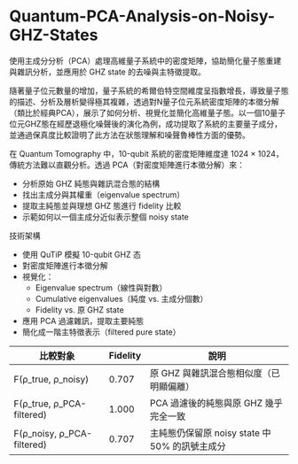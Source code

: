 # Quantum-PCA-Analysis-on-Noisy-GHZ-States
使用主成分分析（PCA）處理高維量子系統中的密度矩陣，協助簡化量子態重建與雜訊分析，並應用於 GHZ state 的去噪與主特徵提取。

隨著量子位元數量的增加，量子系統的希爾伯特空間維度呈指數增長，導致量子態的描述、分析及層析變得極其複雜，透過對N量子位元系統密度矩陣的本徵分解（類比於經典PCA），展示了如何分析、視覺化並簡化高維量子態。以一個10量子位元GHZ態在經歷退極化噪聲後的演化為例，成功提取了系統的主要量子成分，並通過保真度比較證明了此方法在狀態理解和噪聲魯棒性方面的優勢。

在 Quantum Tomography 中，10-qubit 系統的密度矩陣維度達 1024 × 1024，傳統方法難以直觀分析。透過 PCA（對密度矩陣進行本徵分解）來：
- 分析原始 GHZ 純態與雜訊混合態的結構
- 找出主成分與其權重（eigenvalue spectrum）
- 提取主純態並與理想 GHZ 態進行 fidelity 比較
- 示範如何以一個主成分近似表示整個 noisy state

技術架構

- 使用 QuTiP 模擬 10-qubit GHZ 态
- 對密度矩陣進行本徵分解
- 視覺化：
  - Eigenvalue spectrum（線性與對數）
  - Cumulative eigenvalues（純度 vs. 主成分個數）
  - Fidelity vs. 原 GHZ state
- 應用 PCA 過濾雜訊，提取主要純態
- 簡化成一階主特徵表示（filtered pure state）

| 比較對象                         | Fidelity | 說明                               |
| ---------------------------- | -------- | -------------------------------- |
| F(ρ\_true, ρ\_noisy)         | 0.707    | 原 GHZ 與雜訊混合態相似度（已明顯偏離）           |
| F(ρ\_true, ρ\_PCA-filtered)  | 1.000    | PCA 過濾後的純態與原 GHZ 幾乎完全一致         |
| F(ρ\_noisy, ρ\_PCA-filtered) | 0.707    | 主純態仍保留原 noisy state 中 50% 的訊號主成分 |
